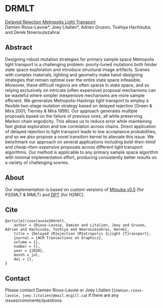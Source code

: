 # DRMLT

[Delayed Rejection Metropolis Light Transport]()<br/>
Damien Rioux-Lavoie&ast;, Joey Litalien&ast;, Adrien Gruson, Toshiya Hachisuka, and Derek Nowrouzezahrai

## Abstract

Designing robust mutation strategies for primary sample space Metropolis light transport is a challenging problem: poorly-tuned mutations both hinder state space exploration and introduce structural image artifacts. Scenes with complex materials, lighting and geometry make hand-designing strategies that remain optimal over the entire state space infeasible. Moreover, these difficult regions are often sparse in state space, and so relying exclusively on intricate (often expensive) proposal mechanisms can be wasteful where simpler inexpensive mechanisms are more sample efficient. We generalize Metropolis&ndash;Hastings light transport to employ a flexible two-stage mutation strategy based on delayed rejection [Green & Mira 2001; Tierney & Mira 1999]. Our approach generates multiple proposals based on the failure of previous ones, all while preserving Markov chain ergodicity. This allows us to reduce error while maintaining fast global exploration and low correlation across chains. Direct application of delayed rejection to light transport leads to low acceptance probabilities, and so we also propose a novel transition kernel to alleviate this issue. We benchmark our approach on several applications including _bold-then-timid_ and  _cheap-then-expensive_ proposals across different light transport algorithms. Our method is applicable to any primary sample space algorithm with minimal implementation effort, producing consistently better results on a variety of challenging scenes.

## About

Our implementation is based on custom versions of [Mitsuba v0.5](https://github.com/gradientpm/gradient-mts) (for PSSMLT & MMLT) and [DPT](https://github.com/BachiLi/dpt) (for H2MC).

## Cite

```
@article{riouxlavoie20drmlt,
    author = {Rioux-Lavoie, Damien and Litalien, Joey and Gruson, Adrien and Hachisuka, Toshiya and Nowrouzezahrai, Derek},
    title = {Delayed {R}ejection {M}etropolis {L}ight {T}ransport},
    journal = {ACM Transactions on Graphics},
    volume = {},
    number = {},
    year = {2020},
    month = jul,
    doi = {},
}
```

## Contact 

Please contact Damien Rioux-Lavoie or Joey Litalien (`{damien.rioux-lavoie, joey.litalien}@mail.mcgill.ca`) if there are any issues/comments/questions.
